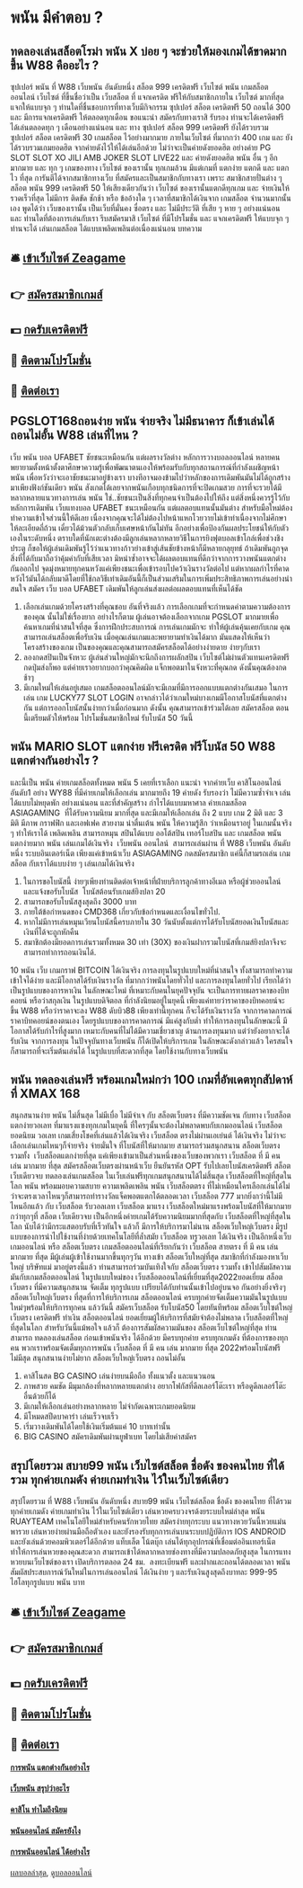 # พนัน มีคำตอบ ?
## ทดลองเล่นสล็อตโรม่า พนัน X บ่อย ๆ จะช่วยให้มองเกมได้ขาดมากขึ้น W88 คืออะไร ?
ซุปเปอร์ พนัน ที่ W88 เว็บพนัน อันดับหนึ่ง สล็อต 999 เครดิตฟรี เว็บไซต์ พนัน เกมสล็อต ออนไลน์ เว็บไซต์ ที่ขึ้นชื่อว่าเป็น เว็บสล็อต ที่ แจกเครดิต ฟรีให้กับสมาชิกภายใน เว็บไซต์ มากที่สุด แจกให้แบบจุก ๆ ท่านใดที่ชื่นชอบการที่ทางเว็บมีกิจกรรม ซุปเปอร์ สล็อต เครดิตฟรี 50 ถอนได้ 300 และ มีการแจกเครดิตฟรี ให้ตลอดทุกเดือน ขอแนะนำ สมัครกับทางเราสิ รับรอง ท่านจะได้เครดิตฟรี ได้เล่นตลอดทุก ๆ เดือนอย่างแน่นอน และ ทาง ซุปเปอร์ สล็อต 999 เครดิตฟรี ยังได้รวบรวม ซุปเปอร์ สล็อต เครดิตฟรี 30 เกมสล็อต ไว้อย่างมากมาย ภายในเว็บไซต์ ที่มากกว่า 400 เกม และ ยังได้รวบรวมเกมยอดฮิต จากค่ายดังไว้ให้ได้เล่นอีกด้วย ไม่ว่าจะเป็นค่ายดังยอดฮิต อย่างค่าย PG SLOT SLOT XO JILI AMB JOKER SLOT LIVE22 และ ค่ายดังยอดฮิต พนัน อื่น ๆ อีกมากมาย และ ทุก ๆ เกมของทาง เว็บไซต์ ของเรานั้น ทุกเกมล้วน มีแต่เกมที่ แตกง่าย แตกดี และ แตกไว ที่สุด การันตีได้จากสมาชิกทางเว็บ ที่สมัครและเป็นสมาชิกกับทางเรา เพราะ สมาชิกสายปั่นต่าง ๆ สล็อต พนัน 999 เครดิตฟรี 50 ให้เสียงเดียวกันว่า เว็บไซต์ ของเรานั้นแตกดีทุกเกม และ จ่ายเงินให้รวดเร็วที่สุด ไม่มีการ ติดขัด ชักช้า หรือ ข้ออ้างใด ๆ เวลาที่สมาชิกได้เงินจาก เกมสล็อต จำนวนมากนั้นเอง พูดได้ว่า เว็บของเรานั้น เป็นเว็บที่มั่นคง ซื่อตรง และ ไม่มีประวัติ ที่เสีย ๆ หาย ๆ อย่างแน่นอน และ ท่านใดที่ต้องการเล่นกับเรา รีบสมัครมาสิ เว็บไซต์ ที่มีโปรโมชั่น และ แจกเครดิตฟรี ให้แบบจุก ๆ ท่านจะได้ เล่นเกมสล็อต ได้แบบเพลิดเพลินต่อเนื่องแน่นอน
บทความ

## 🛎 [เข้าเว็บไซต์ Zeagame](https://bit.ly/3SdLNi2)
## 👉 [สมัครสมาชิกเกมส์](https://bit.ly/3SdLNi2)
## 💵 [กดรับเครดิตฟรี](https://bit.ly/3dyRKHj)
## 👑 [ติดตามโปรโมชั่น](https://bit.ly/3dyRKHj)
## 📱 [ติดต่อเรา](https://bit.ly/3dyRKHj)

## PGSLOT168ถอนง่าย พนัน จ่ายจริง ไม่มีธนาคาร ก็เข้าเล่นได้ ถอนไม่อั้น W88 เล่นที่ไหน ?
เว็บ พนัน บอล UFABET ชัยชนะเหมือนกัน แต่ผลรางวัลต่าง หลักการวางบอลออนไลน์ หลายคนพยายามตั้งหน้าตั้งตาศึกษาความรู้เพื่อพัฒนาตนเองให้พร้อมรับกับทุกสถานการณ์ที่กำลังเผชิญหน้า พนัน เพื่อหวังว่าจะเอาชัยชนะมาอยู่ข้างเรา บางทีอาจมองข้ามไปว่าหลักของการเดิมพันมันไม่ได้ถูกสร้างมาเพียงฟังก์ชันเดียว พนัน สังเกตได้เลยจากพนันเกือบทุกชนิดการที่จะปิดเกมสวย การที่จะรวยได้มีหลากหลายแนวทางการเล่น พนัน ใช่..ชัยชนะเป็นสิ่งที่ทุกคนจำเป็นต้องไปให้ถึง แต่สิ่งหนึ่งควรรู้ไว้กับหลักการเดิมพัน เว็บแทงบอล UFABET ชนะเหมือนกัน แต่ผลตอบแทนนั้นมันต่าง สำหรับมือใหม่ต้องทำความเข้าใจส่วนนี้ให้ดีเลย เนื่องจากคุณจะได้ไม่ต้องไปหน้าแหกโวยวายไม่เข้าท่าเนื่องจากไม่ศึกษาให้ละเอียดถี่ถ้วน เดี๋ยวได้ม้วนตัวกลับเก็บเศษหน้ากันไม่ทัน
อีกอย่างเพื่อป้องกันผลประโยชน์ให้กับตัวเองในระดับหนึ่ง ตราบใดที่นักเตะต่างต้องมีลูกเล่นหลากหลายวิธีในการยิงฟุตบอลเข้าโกล์เพื่อช่วงชิงประตู ก็ขอให้ผู้เล่นเดิมพันรู้ไว้ว่าแนวทางก้าวย่างเข้าสู่เส้นชัยข้างหน้าก็มีหลายกลุยุทธ์ ถ้าเดิมพันถูกจุดสิ่งที่ได้กับมาถือว่าคุ้มค่ากับที่เสียเวลา มิหนำซ้ำอาจจะได้ผลตอบแทนที่ดีกว่าจากการวางพนันแตกต่างกันออกไป จุดมุ่งหมายทุกคนหวังแค่เพียงชนะเพื่อเข้ารอบไปคว้าเงินรางวัลต่อไป แต่หากผลกำไรที่คาดหวังไว้มันได้กลับมาดีโดยที่ใช้กลวิธีเท่าเดิมอันนี้ก็เป็นส่วนเสริมในการเพิ่มประสิทธิภาพการเล่นอย่างน่าสนใจ สมัคร เว็บ บอล UFABET เดิมพันให้ลูกเล่นส่งผลต่อผลตอบแทนที่เห็นได้ชัด
1. เลือกเล่นเกมด้วยโครงสร้างที่คุณชอบ อันที่จริงแล้ว การเลือกเกมที่จะกำหนดค่าตามความต้องการของคุณ นั้นไม่ใช่เรื่องยาก อย่างไรก็ตาม ผู้เล่นอาจต้องเลือกจากเกม PGSLOT มากมายเพื่อค้นหาเกมที่น่าสนใจที่สุด ซึ่งการฝึกประสบการณ์ การเล่นเกมมักจะ ทำให้ผู้เล่นคุ้นเคยกับเกม คุณสามารถเล่นสล็อตเพื่อรับเงิน เมื่อคุณเล่นเกมและพยายามทำเงินได้มาก มันแสดงให้เห็นว่าโครงสร้างของเกม เป็นของคุณและคุณสามารถสมัครสล็อตได้อย่างง่ายดาย ง่ายๆกับเรา
2. ลองกดสปินเป็นจังหวะ ผู้เล่นส่วนใหญ่มักจะนึกถึงการผลักสปิน เว็บไซต์ไม่ผ่านตัวแทนเครดิตฟรี กดปุ่มส่งก็พอ แต่ค่ายเราอยากบอกว่าคุณคิดผิด แจ็กพอตมาในจังหวะที่คุณกด ดังนั้นคุณต้องกดช้าๆ
3. มีเกมใหม่ให้เล่นอยู่เสมอ เกมสล็อตออนไลน์มักจะมีเกมที่มีการออกแบบแตกต่างกันเสมอ ในการเล่น เกม LUCKY77 SLOT LOGIN อาจกล่าวได้ว่าเกมใหม่บางเกมมีโอกาสโบนัสที่แตกต่างกัน แต่การออกโบนัสนั้นง่ายกว่าเมื่อก่อนมาก ดังนั้น คุณสามารถเข้าร่วมได้เลย สมัครสล็อต ตอนนี้เตรียมตัวให้พร้อม โปรโมชั่นสมาชิกใหม่ รับโบนัส 50 วันนี้

## พนัน MARIO SLOT แตกง่าย ฟรีเครดิต ฟรีโบนัส 50 W88 แตกต่างกันอย่างไร ?
และนี้เป็น พนัน ค่ายเกมสล็อตทั้งหมด พนัน 5 เคยที่เราเลือก แนะนำ จากค่ายเว็บ คาสิโนออนไลน์อันดับ1 อย่าง WY88 ที่มีค่ายเกมให้เลือกเล่น มากมายถึง 19 ค่ายดัง รับรองว่า ไม่มีความซ้ำจำเจ เล่นได้แบบไม่หยุดพัก อย่างแน่นอน และที่สำคัญสร้าง กำไรได้แบบมหาศาล
ค่ายเกมสล็อต ASIAGAMING  ที่ได้รับความนิยม มากที่สุด และมีเกมให้เลือกเล่น ถึง 2 แบบ เกม 2 มิติ และ 3 มิติ มีภาพ กราฟฟิก และเอฟเฟค สวยงาม น่าตื่นเต้น พนัน ให้ความรู้สึก ว่าเหมือนราอยู่ ในเกมนั้นจริง ๆ ทำให้เราได้ เพลิดเพลิน สามารถหมุน สปินได้แบบ ออโต้สปิน เทอร์โบสปิน และ เกมสล็อต พนัน แตกง่ายมาก พนัน เล่นเกมได้เงินจริง  เว็บพนัน ออนไลน์  สามารถเล่นผ่าน ที่ W88 เว็บพนัน อันดับหนึ่ง ระบบอินเตอร์เน็ต เพียงแค่เข้าหน้าเว็บ ASIAGAMING กดสมัครสมาชิก แค่นี้ก็สามรถเล่น เกมสล็อต กับเราได้แบบง่าย ๆ เล่นเกมได้เงินจริง
1. ในการขอโบนัสนี้ ง่ายๆเพียงท่านติดต่อเจ้าหน้าที่ฝ่ายบริการลูกค้าทางอีเมล หรือผู้ช่วยออนไลน์ และแจ้งขอรับโบนัส  โบนัสต้อนรับเกมส์ยิงปลา 20
2. สามารถขอรับโบนัสสูงสุดถึง 3000 บาท
3. ภายใต้ข้อกำหนดของ CMD368 เกี่ยวกับข้อกำหนดและเงื่อนไขทั่วไป.
4. หากไม่มีการเล่นหมุนเวียนโบนัสนี้ครบภายใน 30 วันนับตั้งแต่การได้รับโบนัสยอดเงินโบนัสและเงินที่ได้จะถูกหักคืน
5. สมาชิกต้องมียอดการเล่นรวมทั้งหมด 30 เท่า (30X) ของเงินฝากรวมโบนัสที่เกมส์ยิงปลาจึงจะสามารถทำการถอนเงินได้.

10 พนัน เว็บ เกมกราฟ BITCOIN ได้เงินจริง การลงทุนในรูปแบบใหม่ที่น่าสนใจ ทั้งสามารถทำความเข้าใจได้ง่าย และมีโอกาสได้รับเงินรางวัล ที่มากกว่าพนันโดยทั่วไป และการลงทุนโดยทั่วไป เรียกได้ว่าเป็นรูปแบบของการหาเงิน ในลักษณะใหม่ ที่เหมาะกับคนในยุคปัจจุบัน จะเป็นการทายผลราคาของบิทคอยน์ หรือว่าสกุลเงิน ในรูปแบบดิจิตอล ที่กำลังนิยมอยู่ในยุคนี้
เพียงแค่ทายว่าราคาของบิทคอยน์จะขึ้น W88 หรือว่าราคาจะลง W88 ดับบิว88 เพียงเท่านี้ทุกคน ก็จะได้รับเงินรางวัล จากการคาดการณ์ราคาบิทคอยน์ของตนเอง โดยรูปแบบของการคาดการณ์ มีแค่สูงกับต่ำ ทำให้การลงทุนในลักษณะนี้ มีโอกาสได้รับกำไรที่สูงมาก เหมาะกับคนที่ไม่ได้มีความเชี่ยวชาญ ด้านการลงทุนมาก แต่ว่ายังอยากจะได้รับเงิน จากการลงทุน ในปัจจุบันทางเว็บพนัน ก็ได้เปิดให้บริการเกม ในลักษณะดังกล่าวแล้ว ใครสนใจก็สามารถที่จะเริ่มต้นเล่นได้ ในรูปแบบที่สะดวกที่สุด โดยใช้งานกับทางเว็บพนัน

## พนัน ทดลองเล่นฟรี พร้อมเกมใหม่กว่า 100 เกมที่อัพเดตทุกสัปดาห์ ที่ XMAX 168
สนุกสนานง่าย พนัน ไม่สิ้นสุด ไม่มีเบื่อ ไม่มีจำเจ กับ สล็อตเว็บตรง ที่มีความชัดเจน กับทาง เว็บสล็อตแตกง่ายวอเลท ที่มาแรงแซงทุกเกมในยุคนี้ ที่ใครๆนั้นจะต้องไม่พลาดพบกับเกมออนไลน์ เว็บสล็อตยอดนิยม วอเลท เกมเสี่ยงโชคที่เล่นแล้วได้เงินจริง เว็บสล็อต ตรงไม่ผ่านเอเย่นต์ ได้เงินจริง ไม่ว่าจะเลือกเล่นเกมไหนๆก็จ่ายจริง จ่ายมั่นใจ ที่โบนัสที่ให้มากมาย สามารถร่วมสนุกสนาน สล็อตเว็บตรง รวมทั้ง  เว็บสล็อตแตกง่ายที่สุด แค่เพียงเข้ามาเป็นส่วนหนึ่งของเว็บของพวกเรา เว็บสล็อต ที่ มี คน เล่น มากมาย ที่สุด สมัครสล็อตเว็บตรงผ่านหน้าเว็บ ยืนยันรหัส OPT รับไปเลยโบนัสเครดิตฟรี สล็อต เว็บเดียวจบ ทดลองเล่นเกมสล็อต ในเว็บเล่นฟรีทุกเกมสนุกสนานได้ไม่สิ้นสุด เว็บสล็อตที่ใหญ่ที่สุดในโลก พนัน พร้อมมอบความสบาย ความเพลิดเพลิน พนัน เว็บสล็อตตรง ที่ไม่เหมือนใครเลือกเล่นได้ไม่ว่าจะตรงเวลาไหนๆก็สามารถทำรางวัลแจ็คพอตแตกได้ตลอดเวลา เว็บสล็อต 777 มากยิ่งกว่านี้ไม่มีไหนอีกแล้ว กับ เว็บสล็อต รับวอลเลท
เว็บสล็อต มาแรง เว็บสล็อตใหม่มาแรงพร้อมโบนัสที่ให้มากมายกว่าทุกๆที่ สล็อต เว็บเดียวจบ เป็นอีกหนึ่งค่ายเกมได้รับความนิยมมากที่สุดกับ เว็บสล็อตที่ใหญ่ที่สุดในโลก นับได้ว่ามีกระแสตอบรับที่เร็วทันใจ แล้วก็ มีการให้บริการมาไม่นาน สล็อตเว็บใหญ่เว็บตรง มีรูปแบบของการนำไปใช้งานที่ง่ายด้วยเทคโนโลยีที่ล้ำสมัย เว็บสล็อต ทรูวอเลท ได้เงินจริง เป็นอีกหนึ่งเว็บเกมออนไลน์ หรือ สล็อตเว็บตรง เกมสล็อตออนไลน์ที่เรียกกันว่า เว็บสล็อต สายตรง ที่ มี คน เล่น มากมาย ที่สุด มีผู้เล่นผู้เข้าใช้งานมากขึ้นทุกๆวัน
ทางเข้า สล็อตเว็บใหญ่ที่สุด สมาชิกที่กำลังมองหาเว็บใหญ่ บริษัทแม่ มาอยู่ตรงนี้แล้ว ท่านสามารถร่วมบันเทิงใจกับ สล็อตเว็บตรง รวมทั้ง เข้าไปสัมผัสความมันกับเกมสล็อตออนไลน์ ในรูปแบบใหม่ของ เว็บสล็อตออนไลน์ที่เยี่ยมที่สุด2022ยอดเยี่ยม สล็อตเว็บตรง ที่มีความสนุกสนาน จัดเต็ม ทุกรูปแบบ เปรียบได้กับท่านนั้นเข้าไปอยู่บนจอ กันอย่างยิ่งจริงๆ สล็อตเว็บใหญ่เว็บตรง ที่สุดที่การให้บริการเกม สล็อตออนไลน์ ครบทุกค่ายจัดเต็มความมันในรูปแบบใหม่ๆพร้อมให้บริการทุกคน แล้ววันนี้ สมัครเว็บสล็อต รับโบนัส50 โดยทันทีพร้อม สล็อตเว็บไซต์ใหญ่เว็บตรง เครดิตฟรี ทำเงิน สล็อตออนไลน์ ยอดเยี่ยมผู้ให้บริการที่สมัยจำต้องไม่พลาด เว็บสล็อตที่ใหญ่ที่สุดในโลก สำหรับวันนี้แม้พอใจ แล้วก็ ต้องการสัมผัสความมันของ สล็อตเว็บไซต์ใหญ่ที่สุด ท่านสามารถ ทดลองเล่นสล็อต ก่อนเข้าพนันจริง ได้อีกด้วย มีครบทุกค่าย ครบทุกเกมดัง ที่ต้องการของทุกคน พวกเราพร้อมจัดเต็มทุกการพนัน เว็บสล็อต ที่ มี คน เล่น มากมาย ที่สุด 2022พร้อมโบนัสฟรี ไม่มีสุด สนุกสนานง่ายไม่ยาก สล็อตเว็บใหญ่เว็บตรง ถอนไม่อั้น
1. คาสิโนสด BG CASINO เล่นง่ายบนมือถือ ทั้งแนวตั้ง และแนวนอน
2. ภาพสวย คมชัด มีมุมกล้องที่หลากหลายแตกต่าง อยากโฟกัสที่ดีลเลอร์โต๊ะเรา หรือดูดีลเลอร์โต๊ะอื่นด้วยก็ได้
3. มีเกมให้เลือกเล่นอย่างหลากหลาย ไม่จำกัดเฉพาะเกมยอดนิยม
4. มีโหมดสปีดบาคาร่า เล่นเร็วจบเร็ว
5. เริ่มวางเดิมพันได้โดยใช้เงินเริ่มต้นแค่ 10 บาทเท่านั้น
6. BIG CASINO สมัครเดิมพันผ่านยูฟ่าเบท โดยไม่เสียค่าสมัคร

## สรุปโดยรวม สบาย99 พนัน เว็บไซต์สล็อต ชื่อดัง ของคนไทย ที่ได้รวม ทุกค่ายเกมดัง ค่ายเกมทำเงิน ไว้ในเว็บไซต์เดียว
สรุปโดยรวม ที่ W88 เว็บพนัน อันดับหนึ่ง สบาย99 พนัน เว็บไซต์สล็อต ชื่อดัง ของคนไทย ที่ได้รวม ทุกค่ายเกมดัง ค่ายเกมทำเงิน ไว้ในเว็บไซต์เดียว เล่นหวยครบวงจรด้งยระบบใหม่ล่าสุด พนัน RUAYTEAM เทคโนโลยีใหม่สำหรับคนรักหวยไทย สมัครง่ายทุกระบบ แนวทางหวยวันนี้หวยแม่นพารวย เล่นหวยง่ายผ่านมือถือตัวเอง และยังรองรับทุกการเล่นบนระบบปฏิบัติการ IOS ANDROID และยังเล่นด้วยคอมพิวเตอร์ได้อีกด้วย แท็บเล็ต โน้ตบุ๊ก เล่นได้ทุกอุปกรณ์ที่เชื่อมต่ออินเทอร์เน็ต ทำให้การเล่นหวยของคุณสะดวก สามารถเข้าได้หลากหลายช่องทางที่มีความปลอดภัยสูงสุด ในการแทงหวยบนเว็บไซต์ของเรา เปิดบริการตลอด 24 ชม.  ลงทะเบียนฟรี และฝากและถอนได้ตลอดเวลา พนัน สัมผัสประสบการณ์วันใหม่ในการเล่นออนไลน์ ได้เงินง่าย ๆ และรับเงินสูงสุดถึงบาทละ 999-95 ไฮโลทุกรูปแบบ พนัน บาท

## 🛎 [เข้าเว็บไซต์ Zeagame](https://bit.ly/3SdLNi2)
## 👉 [สมัครสมาชิกเกมส์](https://bit.ly/3SdLNi2)
## 💵 [กดรับเครดิตฟรี](https://bit.ly/3dyRKHj)
## 👑 [ติดตามโปรโมชั่น](https://bit.ly/3dyRKHj)
## 📱 [ติดต่อเรา](https://bit.ly/3dyRKHj)

#### [การพนัน แตกต่างกันอย่างไร](https://atom.io/themes/การพนัน%20แตกต่างกันอย่างไร)
#### [เว็บพนัน สรุปว่าอะไร](https://atom.io/themes/เว็บพนัน%20สรุปว่าอะไร)
#### [คาสิโน ทำไมถึงนิยม](https://atom.io/themes/คาสิโน%20ทำไมถึงนิยม)
#### [พนันออนไลน์ สมัครยังไง](https://atom.io/themes/พนันออนไลน์%20สมัครยังไง)
#### [การพนันออนไลน์ ได้อย่างไร](https://atom.io/themes/การพนันออนไลน์%20ได้อย่างไร)

[ผลบอลล่าสุด](https://siamsport.tv "ผลบอลล่าสุด"), [ดูบอลออนไลน์](https://siamsport.tv/ดูบอลสด "ดูบอลออนไลน์")